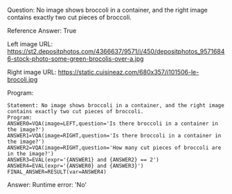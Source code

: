 Question: No image shows broccoli in a container, and the right image contains exactly two cut pieces of broccoli.

Reference Answer: True

Left image URL: https://st2.depositphotos.com/4366637/9571/i/450/depositphotos_95716846-stock-photo-some-green-brocolis-over-a.jpg

Right image URL: https://static.cuisineaz.com/680x357/i101506-le-brocoli.jpg

Program:

```
Statement: No image shows broccoli in a container, and the right image contains exactly two cut pieces of broccoli.
Program:
ANSWER0=VQA(image=LEFT,question='Is there broccoli in a container in the image?')
ANSWER1=VQA(image=RIGHT,question='Is there broccoli in a container in the image?')
ANSWER2=VQA(image=RIGHT,question='How many cut pieces of broccoli are in the image?')
ANSWER3=EVAL(expr='{ANSWER1} and {ANSWER2} == 2')
ANSWER4=EVAL(expr='{ANSWER0} and {ANSWER3}')
FINAL_ANSWER=RESULT(var=ANSWER4)
```
Answer: Runtime error: 'No'

